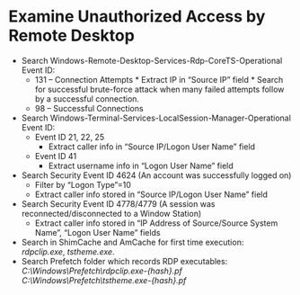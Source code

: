 # Examine Unauthorized Access by Remote Desktop



*   Search Windows-Remote-Desktop-Services-Rdp-CoreTS-Operational Event ID:
    *    131 – Connection Attempts
        *   Extract IP in “Source IP” field
        *   Search for successful brute-force attack when many failed attempts follow by a successful connection.
    *    98 – Successful Connections
*   Search Windows-Terminal-Services-LocalSession-Manager-Operational Event ID:
    *   Event ID 21, 22, 25
        *   Extract caller info in “Source IP/Logon User Name” field
    *   Event ID 41
        *   Extract username info in “Logon User Name” field
*   Search Security Event ID 4624 (An account was successfully logged on)
    *   Filter by “Logon Type”=10
    *   Extract caller info stored in “Source IP/Logon User Name” field 
*   Search Security Event ID 4778/4779 (A session was reconnected/disconnected to a Window Station)
    *   Extract caller info stored in “IP Address of Source/Source System Name”, “Logon User Name” fields
*   Search in ShimCache and AmCache for first time execution: \
_rdpclip.exe_, _tstheme.exe_.
*   Search Prefetch folder which records RDP executables: \
_C:\Windows\Prefetch\rdpclip.exe-{hash}.pf_  \
_C:\Windows\Prefetch\tstheme.exe-{hash}.pf_
